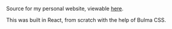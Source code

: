 Source for my personal website, viewable [here](http://pkrishnan.me). 

This was built in React, from scratch with the help of Bulma CSS. 

